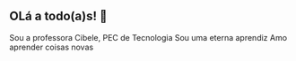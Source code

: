 ## OLá a todo(a)s! 👋
Sou a professora Cibele, PEC de Tecnologia
Sou uma eterna aprendiz
Amo aprender coisas novas


